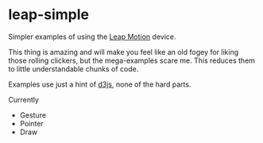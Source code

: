 # leap-simple

Simpler examples of using the [Leap Motion](https://www.leapmotion.com/) device.

This thing is amazing and will make you feel like an old fogey for liking
those rolling clickers, but the mega-examples scare me. This reduces them
to little understandable chunks of code.

Examples use just a hint of [d3js](http://d3js.org/), none of the hard
parts.

Currently

* Gesture
* Pointer
* Draw
